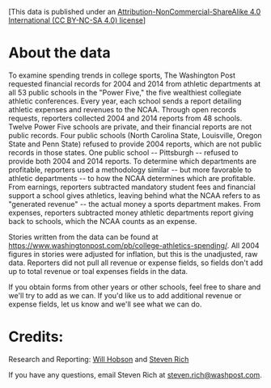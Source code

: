 [This data is published under an [Attribution-NonCommercial-ShareAlike 4.0 International (CC BY-NC-SA 4.0) license](https://creativecommons.org/licenses/by-nc-sa/4.0/)]

# About the data
To examine spending trends in college sports, The Washington Post requested financial records for 2004 and 2014 from athletic departments at all 53 public schools in the "Power Five," the five wealthiest collegiate athletic conferences. Every year, each school sends a report detailing athletic expenses and revenues to the NCAA. Through open records requests, reporters collected 2004 and 2014 reports from 48 schools. Twelve Power Five schools are private, and their financial reports are not public records. Four public schools (North Carolina State, Louisville, Oregon State and Penn State) refused to provide 2004 reports, which are not public records in those states. One public school -- Pittsburgh -- refused to provide both 2004 and 2014 reports. To determine which departments are profitable, reporters used a methodology similar -- but more favorable to athletic departments -- to how the NCAA determines which are profitable. From earnings, reporters subtracted mandatory student fees and financial support a school gives athletics, leaving behind what the NCAA refers to as "generated revenue" -- the actual money a sports department makes. From expenses, reporters subtracted money athletic departments report giving back to schools, which the NCAA counts as an expense.

Stories written from the data can be found at https://www.washingtonpost.com/pb/college-athletics-spending/. All 2004 figures in stories were adjusted for inflation, but this is the unadjusted, raw data. Reporters did not pull all revenue or expense fields, so fields don't add up to total revenue or toal expenses fields in the data.

If you obtain forms from other years or other schools, feel free to share and we'll try to add as we can. If you'd like us to add additional revenue or expense fields, let us know and we'll see what we can do.

# Credits:

Research and Reporting: [Will Hobson](http://www.washingtonpost.com/people/will-hobson) and [Steven Rich](https://www.washingtonpost.com/people/steven-rich)

If you have any questions, email Steven Rich at steven.rich@washpost.com.
